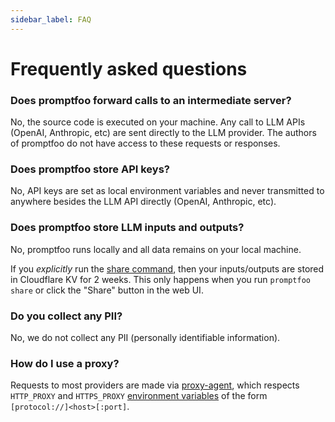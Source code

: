 ```yaml
---
sidebar_label: FAQ
---
```


# Frequently asked questions

### Does promptfoo forward calls to an intermediate server?

No, the source code is executed on your machine. Any call to LLM APIs (OpenAI, Anthropic, etc) are sent directly to the LLM provider. The authors of promptfoo do not have access to these requests or responses.

### Does promptfoo store API keys?

No, API keys are set as local environment variables and never transmitted to anywhere besides the LLM API directly (OpenAI, Anthropic, etc).

### Does promptfoo store LLM inputs and outputs?

No, promptfoo runs locally and all data remains on your local machine.

If you _explicitly_ run the [share command](/docs/usage/sharing), then your inputs/outputs are stored in Cloudflare KV for 2 weeks. This only happens when you run `promptfoo share` or click the "Share" button in the web UI.

### Do you collect any PII?

No, we do not collect any PII (personally identifiable information).

### How do I use a proxy?

Requests to most providers are made via [proxy-agent](https://www.npmjs.com/package/proxy-agent), which respects `HTTP_PROXY` and `HTTPS_PROXY` [environment variables](https://www.npmjs.com/package/proxy-from-env#environment-variables) of the form `[protocol://]<host>[:port]`.
